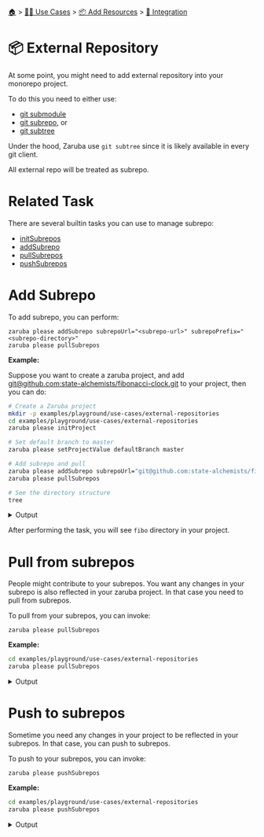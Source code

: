 <!--startTocHeader-->
[🏠](../../../README.md) > [👷🏽 Use Cases](../../README.md) > [📦 Add Resources](../README.md) > [🧩 Integration](README.md)
# 📦 External Repository
<!--endTocHeader-->


At some point, you might need to add external repository into your monorepo project.

To do this you need to either use:

* [git submodule](https://git-scm.com/book/en/v2/Git-Tools-Submodules)
* [git subrepo](https://github.com/ingydotnet/git-subrepo), or
* [git subtree](https://www.atlassian.com/git/tutorials/git-subtree)

Under the hood, Zaruba use `git subtree` since it is likely available in every git client.

All external repo will be treated as subrepo.

# Related Task

There are several builtin tasks you can use to manage subrepo:

* [initSubrepos](../../../core-tasks/initSubrepos.md)
* [addSubrepo](../../../core-tasks/addSubrepo.md)
* [pullSubrepos](../../../core-tasks/pullSubrepos.md)
* [pushSubrepos](../../../core-tasks/pushSubrepos.md)


# Add Subrepo

To add subrepo, you can perform:

```
zaruba please addSubrepo subrepoUrl="<subrepo-url>" subrepoPrefix="<subrepo-directory>" 
zaruba please pullSubrepos 

```

__Example:__

Suppose you want to create a zaruba project, and add [git@github.com:state-alchemists/fibonacci-clock.git](https://github.com/state-alchemists/fibonacci-clock) to your project, then you can do:

<!--startCode-->
```bash
# Create a Zaruba project
mkdir -p examples/playground/use-cases/external-repositories
cd examples/playground/use-cases/external-repositories
zaruba please initProject

# Set default branch to master
zaruba please setProjectValue defaultBranch master

# Add subrepo and pull
zaruba please addSubrepo subrepoUrl="git@github.com:state-alchemists/fibonacci-clock.git" subrepoPrefix="fibo" 
zaruba please pullSubrepos 

# See the directory structure
tree
```
 
<details>
<summary>Output</summary>
 
```````
💀 🔎 Job Starting...
         Elapsed Time: 4.2µs
         Current Time: 22:31:24
💀 🏁 Run 🚧 'initProject' command on /home/gofrendi/zaruba/docs/examples/playground/use-cases/external-repositories
💀    🚀 initProject          🚧 22:31:25.198 Initialized empty Git repository in /home/gofrendi/zaruba/docs/examples/playground/use-cases/external-repositories/.git/
💀    🚀 initProject          🚧 22:31:25.212 🎉🎉🎉
💀    🚀 initProject          🚧 22:31:25.212 Project created
💀 🎉 Successfully running 🚧 'initProject' command
💀 🔎 Job Running...
         Elapsed Time: 763.3709ms
         Current Time: 22:31:25
💀 🎉 🎉🎉🎉🎉🎉🎉🎉🎉🎉🎉🎉
💀 🎉 Job Complete!!! 🎉🎉🎉
💀 🔥 Terminating
💀 🔎 Job Ended...
         Elapsed Time: 965.6158ms
         Current Time: 22:31:25
zaruba please initProject  
zaruba please setProjectValue defaultBranch master -e '/home/gofrendi/zaruba/docs/examples/playground/use-cases/external-repositories/.env' -v '/home/gofrendi/zaruba/docs/examples/playground/use-cases/external-repositories/default.values.yaml'
🔥 Command   : zaruba please
🔥 Arguments : ["setProjectValue","defaultBranch","master"]
🔥 Stderr    : value of input variable 'variableName' does not match '^.+$': 
💀 🔎 Job Starting...
         Elapsed Time: 6.2µs
         Current Time: 22:31:26
💀 🏁 Run 🔎 'zrbIsProject' command on /home/gofrendi/zaruba/docs/examples/playground/use-cases/external-repositories
💀    🚀 zrbIsProject         🔎 22:31:27.556 Current directory is a valid zaruba project
💀 🎉 Successfully running 🔎 'zrbIsProject' command
💀 🏁 Run 🥂 'addSubrepo' command on /home/gofrendi/zaruba/docs/examples/playground/use-cases/external-repositories
💀    🚀 addSubrepo           🥂 22:31:28.386 🎉🎉🎉
💀    🚀 addSubrepo           🥂 22:31:28.386 Subrepo fibo has been added
💀 🎉 Successfully running 🥂 'addSubrepo' command
💀 🔎 Job Running...
         Elapsed Time: 1.6736292s
         Current Time: 22:31:28
💀 🎉 🎉🎉🎉🎉🎉🎉🎉🎉🎉🎉🎉
💀 🎉 Job Complete!!! 🎉🎉🎉
💀 🔥 Terminating
💀 🔎 Job Ended...
         Elapsed Time: 1.8754584s
         Current Time: 22:31:28
zaruba please addSubrepo -e '/home/gofrendi/zaruba/docs/examples/playground/use-cases/external-repositories/.env' -v 'subrepoUrl=git@github.com:state-alchemists/fibonacci-clock.git' -v 'subrepoPrefix=fibo' -v '/home/gofrendi/zaruba/docs/examples/playground/use-cases/external-repositories/default.values.yaml'
💀 🔎 Job Starting...
         Elapsed Time: 3.3µs
         Current Time: 22:31:29
💀 🏁 Run 🔎 'zrbIsProject' command on /home/gofrendi/zaruba/docs/examples/playground/use-cases/external-repositories
💀 🏁 Run 🔍 'zrbIsValidSubrepos' command on /home/gofrendi/zaruba/docs/examples/playground/use-cases/external-repositories
💀    🚀 zrbIsValidSubrepos   🔍 22:31:29.93  All Subrepos are valid
💀    🚀 zrbIsProject         🔎 22:31:29.931 Current directory is a valid zaruba project
💀 🎉 Successfully running 🔍 'zrbIsValidSubrepos' command
💀 🎉 Successfully running 🔎 'zrbIsProject' command
💀 🏁 Run 📦 'initSubrepos' command on /home/gofrendi/zaruba/docs/examples/playground/use-cases/external-repositories
💀    🚀 initSubrepos         📦 22:31:30.496 fibo origin is not exist
💀    🚀 initSubrepos         📦 22:31:30.517 [master (root-commit) cba801e] 💀 Save works before pulling from git@github.com:state-alchemists/fibonacci-clock.git
💀    🚀 initSubrepos         📦 22:31:30.517  3 files changed, 92 insertions(+)
💀    🚀 initSubrepos         📦 22:31:30.517  create mode 100644 .gitignore
💀    🚀 initSubrepos         📦 22:31:30.517  create mode 100644 default.values.yaml
💀    🚀 initSubrepos         📦 22:31:30.517  create mode 100644 index.zaruba.yaml
💀    🚀 initSubrepos         📦 22:31:30.588 git fetch fibo master
💀 🔥 🚀 initSubrepos         📦 22:31:33.412 warning: no common commits
💀 🔥 🚀 initSubrepos         📦 22:31:33.914 From github.com:state-alchemists/fibonacci-clock
💀 🔥 🚀 initSubrepos         📦 22:31:33.915  * branch            master     -> FETCH_HEAD
💀 🔥 🚀 initSubrepos         📦 22:31:33.916  * [new branch]      master     -> fibo/master
💀 🔥 🚀 initSubrepos         📦 22:31:33.97  Added dir 'fibo'
💀 🔥 🚀 initSubrepos         📦 22:31:36.482 From github.com:state-alchemists/fibonacci-clock
💀 🔥 🚀 initSubrepos         📦 22:31:36.482  * branch            master     -> FETCH_HEAD
💀 🔥 🚀 initSubrepos         📦 22:31:39.268 From github.com:state-alchemists/fibonacci-clock
💀 🔥 🚀 initSubrepos         📦 22:31:39.268  * branch            master     -> FETCH_HEAD
💀    🚀 initSubrepos         📦 22:31:39.533 Already up to date.
💀    🚀 initSubrepos         📦 22:31:39.537 🎉🎉🎉
💀    🚀 initSubrepos         📦 22:31:39.537 Subrepos Initialized
💀 🎉 Successfully running 📦 'initSubrepos' command
💀 🏁 Run 🔽 'pullSubrepos' command on /home/gofrendi/zaruba/docs/examples/playground/use-cases/external-repositories
💀    🚀 pullSubrepos         🔽 22:31:40.364 On branch master
💀    🚀 pullSubrepos         🔽 22:31:40.364 nothing to commit, working tree clean
💀 🔥 🚀 pullSubrepos         🔽 22:31:42.837 From github.com:state-alchemists/fibonacci-clock
💀 🔥 🚀 pullSubrepos         🔽 22:31:42.837  * branch            master     -> FETCH_HEAD
💀    🚀 pullSubrepos         🔽 22:31:43.106 Already up to date.
💀    🚀 pullSubrepos         🔽 22:31:43.107 🎉🎉🎉
💀    🚀 pullSubrepos         🔽 22:31:43.107 Subrepos pulled
💀 🎉 Successfully running 🔽 'pullSubrepos' command
💀 🔎 Job Running...
         Elapsed Time: 13.860632s
         Current Time: 22:31:43
💀 🎉 🎉🎉🎉🎉🎉🎉🎉🎉🎉🎉🎉
💀 🎉 Job Complete!!! 🎉🎉🎉
💀 🔥 Terminating
💀 🔎 Job Ended...
         Elapsed Time: 14.0615724s
         Current Time: 22:31:43
zaruba please pullSubrepos -e '/home/gofrendi/zaruba/docs/examples/playground/use-cases/external-repositories/.env' -v '/home/gofrendi/zaruba/docs/examples/playground/use-cases/external-repositories/default.values.yaml'
.
├── default.values.yaml
├── fibo
│   ├── Dockerfile
│   ├── README.md
│   ├── bootstrap.unity.css
│   ├── index.css
│   ├── index.html
│   ├── index.js
│   ├── jquery.js
│   ├── sample.env
│   └── start.sh
├── index.zaruba.yaml
└── log.zaruba.csv

1 directory, 12 files
```````
</details>
<!--endCode-->

After performing the task, you will see `fibo` directory in your project.

# Pull from subrepos

People might contribute to your subrepos. You want any changes in your subrepo is also reflected in your zaruba project. In that case you need to pull from subrepos.

To pull from your subrepos, you can invoke:

```
zaruba please pullSubrepos
```

__Example:__

<!--startCode-->
```bash
cd examples/playground/use-cases/external-repositories
zaruba please pullSubrepos
```
 
<details>
<summary>Output</summary>
 
```````
💀 🔎 Job Starting...
         Elapsed Time: 2.2µs
         Current Time: 22:31:43
💀 🏁 Run 🔎 'zrbIsProject' command on /home/gofrendi/zaruba/docs/examples/playground/use-cases/external-repositories
💀 🏁 Run 🔍 'zrbIsValidSubrepos' command on /home/gofrendi/zaruba/docs/examples/playground/use-cases/external-repositories
💀    🚀 zrbIsProject         🔎 22:31:44.272 Current directory is a valid zaruba project
💀    🚀 zrbIsValidSubrepos   🔍 22:31:44.273 All Subrepos are valid
💀 🎉 Successfully running 🔎 'zrbIsProject' command
💀 🎉 Successfully running 🔍 'zrbIsValidSubrepos' command
💀 🏁 Run 📦 'initSubrepos' command on /home/gofrendi/zaruba/docs/examples/playground/use-cases/external-repositories
💀    🚀 initSubrepos         📦 22:31:44.814 🎉🎉🎉
💀    🚀 initSubrepos         📦 22:31:44.814 Subrepos Initialized
💀 🎉 Successfully running 📦 'initSubrepos' command
💀 🏁 Run 🔽 'pullSubrepos' command on /home/gofrendi/zaruba/docs/examples/playground/use-cases/external-repositories
💀    🚀 pullSubrepos         🔽 22:31:45.285 On branch master
💀    🚀 pullSubrepos         🔽 22:31:45.285 nothing to commit, working tree clean
💀 🔥 🚀 pullSubrepos         🔽 22:31:47.803 From github.com:state-alchemists/fibonacci-clock
💀 🔥 🚀 pullSubrepos         🔽 22:31:47.803  * branch            master     -> FETCH_HEAD
💀    🚀 pullSubrepos         🔽 22:31:48.077 Already up to date.
💀    🚀 pullSubrepos         🔽 22:31:48.078 🎉🎉🎉
💀    🚀 pullSubrepos         🔽 22:31:48.078 Subrepos pulled
💀 🎉 Successfully running 🔽 'pullSubrepos' command
💀 🔎 Job Running...
         Elapsed Time: 4.2712457s
         Current Time: 22:31:48
💀 🎉 🎉🎉🎉🎉🎉🎉🎉🎉🎉🎉🎉
💀 🎉 Job Complete!!! 🎉🎉🎉
💀 🔥 Terminating
💀 🔎 Job Ended...
         Elapsed Time: 4.4733561s
         Current Time: 22:31:48
zaruba please pullSubrepos -e '/home/gofrendi/zaruba/docs/examples/playground/use-cases/external-repositories/.env' -v '/home/gofrendi/zaruba/docs/examples/playground/use-cases/external-repositories/default.values.yaml'
```````
</details>
<!--endCode-->

# Push to subrepos

Sometime you need any changes in your project to be reflected in your subrepos. In that case, you can push to subrepos.

To push to your subrepos, you can invoke:

```
zaruba please pushSubrepos
```

__Example:__

<!--startCode-->
```bash
cd examples/playground/use-cases/external-repositories
zaruba please pushSubrepos
```
 
<details>
<summary>Output</summary>
 
```````
💀 🔎 Job Starting...
         Elapsed Time: 2.3µs
         Current Time: 22:31:48
💀 🏁 Run 🔎 'zrbIsProject' command on /home/gofrendi/zaruba/docs/examples/playground/use-cases/external-repositories
💀 🏁 Run 🔗 'updateProjectLinks' command on /home/gofrendi/zaruba/docs/examples/playground/use-cases/external-repositories
💀 🏁 Run 🔍 'zrbIsValidSubrepos' command on /home/gofrendi/zaruba/docs/examples/playground/use-cases/external-repositories
💀    🚀 updateProjectLinks   🔗 22:31:49.205 🎉🎉🎉
💀    🚀 updateProjectLinks   🔗 22:31:49.205 Links updated
💀    🚀 zrbIsProject         🔎 22:31:49.211 Current directory is a valid zaruba project
💀    🚀 zrbIsValidSubrepos   🔍 22:31:49.268 All Subrepos are valid
💀 🎉 Successfully running 🔗 'updateProjectLinks' command
💀 🎉 Successfully running 🔎 'zrbIsProject' command
💀 🎉 Successfully running 🔍 'zrbIsValidSubrepos' command
💀 🏁 Run 📦 'initSubrepos' command on /home/gofrendi/zaruba/docs/examples/playground/use-cases/external-repositories
💀    🚀 initSubrepos         📦 22:31:49.948 🎉🎉🎉
💀    🚀 initSubrepos         📦 22:31:49.948 Subrepos Initialized
💀 🎉 Successfully running 📦 'initSubrepos' command
💀 🏁 Run 🔼 'pushSubrepos' command on /home/gofrendi/zaruba/docs/examples/playground/use-cases/external-repositories
💀    🚀 pushSubrepos         🔼 22:31:50.424 On branch master
💀    🚀 pushSubrepos         🔼 22:31:50.424 nothing to commit, working tree clean
💀    🚀 pushSubrepos         🔼 22:31:50.452 git push using:  fibo master
💀 🔥 🚀 pushSubrepos         🔼 22:31:53.424 1/3 (0) [0]2/3 (0) [0]3/3 (0) [0]3/3 (1) [1]3/3 (1) [2]Everything up-to-date
💀    🚀 pushSubrepos         🔼 22:31:53.425 🎉🎉🎉
💀    🚀 pushSubrepos         🔼 22:31:53.425 Subrepos pushed
💀 🎉 Successfully running 🔼 'pushSubrepos' command
💀 🔎 Job Running...
         Elapsed Time: 4.6916129s
         Current Time: 22:31:53
💀 🎉 🎉🎉🎉🎉🎉🎉🎉🎉🎉🎉🎉
💀 🎉 Job Complete!!! 🎉🎉🎉
💀 🔥 Terminating
💀 🔎 Job Ended...
         Elapsed Time: 4.8934313s
         Current Time: 22:31:53
zaruba please pushSubrepos -e '/home/gofrendi/zaruba/docs/examples/playground/use-cases/external-repositories/.env' -v '/home/gofrendi/zaruba/docs/examples/playground/use-cases/external-repositories/default.values.yaml'
```````
</details>
<!--endCode-->


<!--startTocSubTopic-->
<!--endTocSubTopic-->